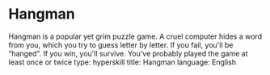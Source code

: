 # Hangman
Hangman is a popular yet grim puzzle game. A cruel computer hides a word from you, which you try to guess letter by letter. If you fail, you'll be “hanged”. If you win, you'll survive. 
You’ve probably played the game at least once or twice
type: hyperskill
title: Hangman
language: English
